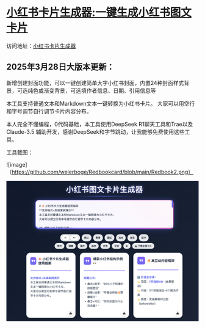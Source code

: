 # [小红书卡片生成器:一键生成小红书图文卡片](https://weierboge.github.io/Redbookcard/)

访问地址：[小红书卡片生成器](https://weierboge.github.io/Redbookcard/)



## 2025年3月28日大版本更新：

新增创建封面功能，可以一键创建简单大字小红书封面，内置24种封面样式背景，可选纯色或渐变背景，可选填作者信息、日期、引用信息等



本工具支持普通文本和Markdown文本一键转换为小红书卡片。 
大家可以用空行和字号调节自行调节卡片内容分布。

本人完全不懂编程，0代码基础，本工具使用DeepSeek R1聊天工具和Trae以及Claude-3.5 辅助开发，感谢DeepSeek和字节跳动，让我能够免费使用这些工具。

工具截图：

![image]（https://github.com/weierboge/Redbookcard/blob/main/Redbook2.png） 

![image](https://github.com/weierboge/Redbookcard/blob/main/Redbookcardtool.png)
